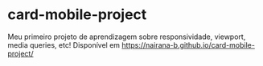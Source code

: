 # card-mobile-project
Meu primeiro projeto de aprendizagem sobre responsividade, viewport, media queries, etc! Disponível em https://nairana-b.github.io/card-mobile-project/
